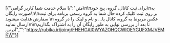 [{"متن":"با سلام خدمت شما کاربر گرامی\n\nبرای ثبت کانال، گروه، پیج خود\nبه صورت رایگان\n\nبر روی ثبت کلیک کرده حال شما به گروه رسمی برنامه برای ثبت سفارش هدایت میشوید \n عکس مربوط به گروه، کانال یا... و نام و لینک را در گروه ارسال نمایید\n\nتا بعد از بررسی نهایی به طور رایگان آن را به اشتراک بگذاریم ","آدرس":"https://rubika.ir/joing/FHEHGAI0WYAZOHQCWIOEYGUFXMJVEMKW"}]
